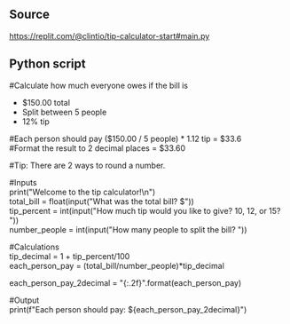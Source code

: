 ## Source  
https://replit.com/@clintio/tip-calculator-start#main.py  

## Python script  
#Calculate how much everyone owes if the bill is
* $150.00 total
* Split between 5 people 
* 12% tip 

#Each person should pay ($150.00 / 5 people) * 1.12 tip = $33.6  
#Format the result to 2 decimal places = $33.60

#Tip: There are 2 ways to round a number. 

#Inputs  
print("Welcome to the tip calculator!\n")  
total_bill = float(input("What was the total bill? $"))  
tip_percent = int(input("How much tip would you like to give? 10, 12, or 15? "))  
number_people = int(input("How many people to split the bill? "))  

#Calculations  
tip_decimal = 1 + tip_percent/100  
each_person_pay = (total_bill/number_people)*tip_decimal

each_person_pay_2decimal = "{:.2f}".format(each_person_pay)

#Output  
print(f"Each person should pay: ${each_person_pay_2decimal}")
